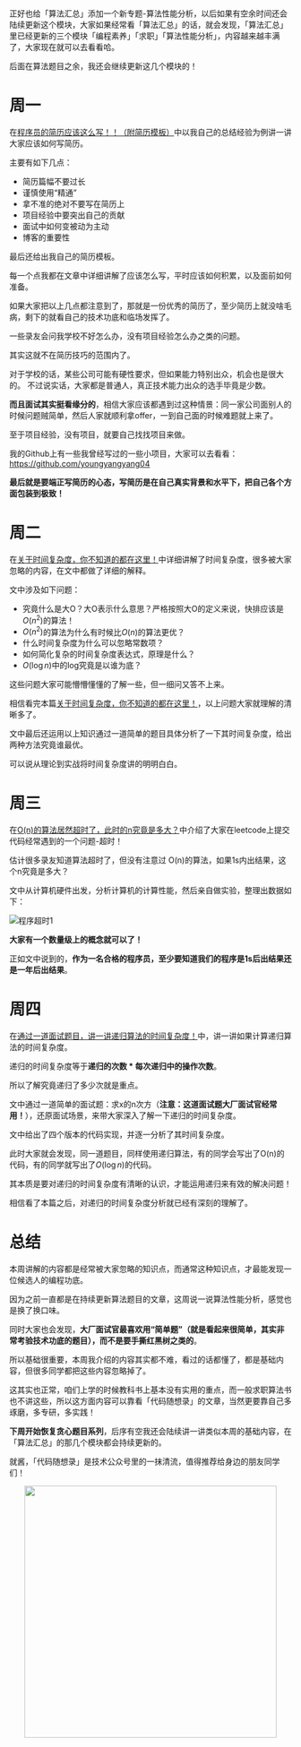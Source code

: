 


<p align="center">
  <a href="https://mp.weixin.qq.com/s/QVF6upVMSbgvZy8lHZS3CQ"><img src="https://img.shields.io/badge/知识星球-代码随想录-blue" alt=""></a>
  <a href="https://mp.weixin.qq.com/s/b66DFkOp8OOxdZC_xLZxfw"><img src="https://img.shields.io/badge/刷题-微信群-green" alt=""></a>
  <a href="https://img-blog.csdnimg.cn/20201210231711160.png"><img src="https://img.shields.io/badge/公众号-代码随想录-brightgreen" alt=""></a>
  <a href="https://space.bilibili.com/525438321"><img src="https://img.shields.io/badge/B站-代码随想录-orange" alt=""></a>
</p>


正好也给「算法汇总」添加一个新专题-算法性能分析，以后如果有空余时间还会陆续更新这个模块，大家如果经常看「算法汇总」的话，就会发现，「算法汇总」里已经更新的三个模块「编程素养」「求职」「算法性能分析」，内容越来越丰满了，大家现在就可以去看看哈。

后面在算法题目之余，我还会继续更新这几个模块的！

# 周一

在[程序员的简历应该这么写！！（附简历模板）](https://programmercarl.com/前序/程序员简历.html)中以我自己的总结经验为例讲一讲大家应该如何写简历。

主要有如下几点：

* 简历篇幅不要过长
* 谨慎使用“精通”
* 拿不准的绝对不要写在简历上
* 项目经验中要突出自己的贡献
* 面试中如何变被动为主动
* 博客的重要性

最后还给出我自己的简历模板。

每一个点我都在文章中详细讲解了应该怎么写，平时应该如何积累，以及面前如何准备。

如果大家把以上几点都注意到了，那就是一份优秀的简历了，至少简历上就没啥毛病，剩下的就看自己的技术功底和临场发挥了。

一些录友会问我学校不好怎么办，没有项目经验怎么办之类的问题。

其实这就不在简历技巧的范围内了。

对于学校的话，某些公司可能有硬性要求，但如果能力特别出众，机会也是很大的。 不过说实话，大家都是普通人，真正技术能力出众的选手毕竟是少数。

**而且面试其实挺看缘分的**，相信大家应该都遇到过这种情景：同一家公司面别人的时候问题贼简单，然后人家就顺利拿offer，一到自己面的时候难题就上来了。

至于项目经验，没有项目，就要自己找找项目来做。

我的Github上有一些我曾经写过的一些小项目，大家可以去看看：https://github.com/youngyangyang04

**最后就是要端正写简历的心态，写简历是在自己真实背景和水平下，把自己各个方面包装到极致！**


# 周二

在[关于时间复杂度，你不知道的都在这里！](https://programmercarl.com/前序/关于时间复杂度，你不知道的都在这里！.html)中详细讲解了时间复杂度，很多被大家忽略的内容，在文中都做了详细的解释。

文中涉及如下问题：

* 究竟什么是大O？大O表示什么意思？严格按照大O的定义来说，快排应该是$O(n^2)$的算法！
* $O(n^2)$的算法为什么有时候比$O(n)$的算法更优？
* 什么时间复杂度为什么可以忽略常数项？
* 如何简化复杂的时间复杂度表达式，原理是什么？
* $O(\log n)$中的log究竟是以谁为底？

这些问题大家可能懵懵懂懂的了解一些，但一细问又答不上来。

相信看完本篇[关于时间复杂度，你不知道的都在这里！](https://programmercarl.com/前序/关于时间复杂度，你不知道的都在这里！.html)，以上问题大家就理解的清晰多了。

文中最后还运用以上知识通过一道简单的题目具体分析了一下其时间复杂度，给出两种方法究竟谁最优。

可以说从理论到实战将时间复杂度讲的明明白白。


# 周三

在[O(n)的算法居然超时了，此时的n究竟是多大？](https://programmercarl.com/前序/On的算法居然超时了，此时的n究竟是多大？.html)中介绍了大家在leetcode上提交代码经常遇到的一个问题-超时！

估计很多录友知道算法超时了，但没有注意过 O(n)的算法，如果1s内出结果，这个n究竟是多大？

文中从计算机硬件出发，分析计算机的计算性能，然后亲自做实验，整理出数据如下：


![程序超时1](https://code-thinking-1253855093.file.myqcloud.com/pics/20201208231559175-20230310133304038.png)

**大家有一个数量级上的概念就可以了！**

正如文中说到的，**作为一名合格的程序员，至少要知道我们的程序是1s后出结果还是一年后出结果**。


# 周四

在[通过一道面试题目，讲一讲递归算法的时间复杂度！](https://programmercarl.com/前序/通过一道面试题目，讲一讲递归算法的时间复杂度！.html)中，讲一讲如果计算递归算法的时间复杂度。

递归的时间复杂度等于**递归的次数 * 每次递归中的操作次数**。

所以了解究竟递归了多少次就是重点。

文中通过一道简单的面试题：求x的n次方（**注意：这道面试题大厂面试官经常用！**），还原面试场景，来带大家深入了解一下递归的时间复杂度。

文中给出了四个版本的代码实现，并逐一分析了其时间复杂度。

此时大家就会发现，同一道题目，同样使用递归算法，有的同学会写出了O(n)的代码，有的同学就写出了$O(\log n)$的代码。

其本质是要对递归的时间复杂度有清晰的认识，才能运用递归来有效的解决问题！

相信看了本篇之后，对递归的时间复杂度分析就已经有深刻的理解了。


# 总结

本周讲解的内容都是经常被大家忽略的知识点，而通常这种知识点，才最能发现一位候选人的编程功底。

因为之前一直都是在持续更新算法题目的文章，这周说一说算法性能分析，感觉也是换了换口味。

同时大家也会发现，**大厂面试官最喜欢用“简单题”（就是看起来很简单，其实非常考验技术功底的题目），而不是要手撕红黑树之类的**。

所以基础很重要，本周我介绍的内容其实都不难，看过的话都懂了，都是基础内容，但很多同学都把这些内容忽略掉了。

这其实也正常，咱们上学的时候教科书上基本没有实用的重点，而一般求职算法书也不讲这些，所以这方面内容可以靠看「代码随想录」的文章，当然更要靠自己多琢磨，多专研，多实践！

**下周开始恢复贪心题目系列**，后序有空我还会陆续讲一讲类似本周的基础内容，在「算法汇总」的那几个模块都会持续更新的。

就酱，「代码随想录」是技术公众号里的一抹清流，值得推荐给身边的朋友同学们！


<div align="center"><img src=https://code-thinking.cdn.bcebos.com/pics/01二维码.jpg width=450> </img></div>
